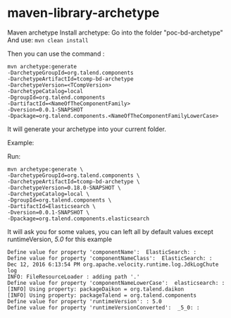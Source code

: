 maven-library-archetype
=================

Maven archetype 
Install archetype: 
Go into the folder "poc-bd-archetype"
And use: ```mvn clean install```

Then you can use the command :
```
mvn archetype:generate 
-DarchetypeGroupId=org.talend.components 
-DarchetypeArtifactId=tcomp-bd-archetype 
-DarchetypeVersion=<TCompVersion> 
-DarchetypeCatalog=local 
-DgroupId=org.talend.components 
-DartifactId=<NameOfTheComponentFamily> 
-Dversion=0.0.1-SNAPSHOT
-Dpackage=org.talend.components.<NameOfTheComponentFamilyLowerCase>
```
It will generate your archetype into your current folder.

Example:

Run:
```
mvn archetype:generate \
-DarchetypeGroupId=org.talend.components \
-DarchetypeArtifactId=tcomp-bd-archetype \
-DarchetypeVersion=0.18.0-SNAPSHOT \
-DarchetypeCatalog=local \
-DgroupId=org.talend.components \
-DartifactId=Elasticsearch \
-Dversion=0.0.1-SNAPSHOT \
-Dpackage=org.talend.components.elasticsearch
```
It will ask you for some values, you can left all by default values except runtimeVersion,
*5.0* for this example
```
Define value for property 'componentName':  ElasticSearch: : 
Define value for property 'componentNameClass':  ElasticSearch: : 
Dec 12, 2016 6:13:54 PM org.apache.velocity.runtime.log.JdkLogChute log
INFO: FileResourceLoader : adding path '.'
Define value for property 'componentNameLowerCase':  elasticsearch: : 
[INFO] Using property: packageDaikon = org.talend.daikon
[INFO] Using property: packageTalend = org.talend.components
Define value for property 'runtimeVersion': : 5.0
Define value for property 'runtimeVersionConverted':  _5_0: : 
```
